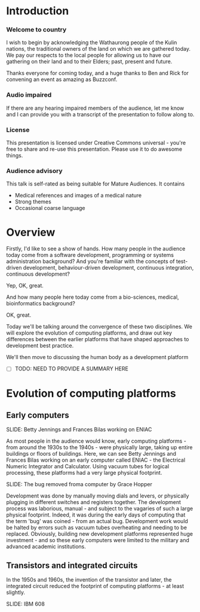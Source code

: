 



# Introduction

### Welcome to country

I wish to begin by acknowledging the Wathaurong people of the Kulin nations, the traditional owners of the land on which we are gathered today. We pay our respects to the local people for allowing us to have our gathering on their land and to their Elders; past, present and future.

Thanks everyone for coming today, and a huge thanks to Ben and Rick for convening an event as amazing as Buzzconf.

### Audio impaired

If there are any hearing impaired members of the audience, let me know and I can provide you with a transcript of the presentation to follow along to.

### License

This presentation is licensed under Creative Commons universal - you're free to share and re-use this presentation. Please use it to do awesome things.

### Audience advisory

This talk is self-rated as being suitable for Mature Audiences. It contains

* Medical references and images of a medical nature
* Strong themes
* Occasional coarse language

# Overview

Firstly, I'd like to see a show of hands. How many people in the audience today come from a software development, programming or systems administration background? And you're familiar with the concepts of test-driven development, behaviour-driven development, continuous integration, continuous development?

Yep, OK, great.

And how many people here today come from a bio-sciences, medical, bioinformatics background?

OK, great.

Today we'll be talking around the convergence of these two disciplines. We will explore the evolution of computing platforms, and draw out key differences between the earlier platforms that have shaped approaches to development best practice.

We'll then move to discussing the human body as a development platform

- [ ] TODO: NEED TO PROVIDE A SUMMARY HERE

# Evolution of computing platforms

## Early computers

SLIDE: Betty Jennings and Frances Bilas working on ENIAC

As most people in the audience would know, early computing platforms  - from around the 1930s to the 1940s - were physically large, taking up entire buildings or floors of buildings. Here, we can see Betty Jennings and Frances Bilas working on an early computer called ENIAC - the Electrical Numeric Integrator and Calculator. Using vacuum tubes for logical processing, these platforms had a very large physical footprint.

SLIDE: The bug removed froma computer by Grace Hopper

Development was done by manually moving dials and levers, or physically plugging in different switches and registers together. The development process was laborious, manual - and subject to the vagaries of such a large physical footprint. Indeed, it was during the early days of computing that the term 'bug' was coined - from an actual bug. Development work would be halted by errors such as vacuum tubes overheating and needing to be replaced. Obviously, building new development platforms represented huge investment - and so these early computers were limited to the military and advanced academic institutions.

## Transistors and integrated circuits

In the 1950s and 1960s, the invention of the transistor and later, the integrated circuit reduced the footprint of computing platforms - at least slightly.

SLIDE: IBM 608
